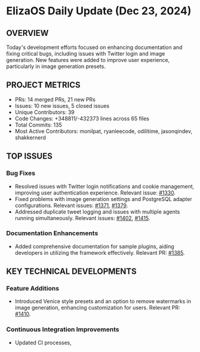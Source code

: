 # ElizaOS Daily Update (Dec 23, 2024)

## OVERVIEW 
Today's development efforts focused on enhancing documentation and fixing critical bugs, including issues with Twitter login and image generation. New features were added to improve user experience, particularly in image generation presets.

## PROJECT METRICS
- PRs: 14 merged PRs, 21 new PRs
- Issues: 10 new issues, 5 closed issues
- Unique Contributors: 39
- Code Changes: +348811/-432373 lines across 65 files
- Total Commits: 135
- Most Active Contributors: monilpat, ryanleecode, odilitime, jasonqindev, shakkernerd

## TOP ISSUES
### Bug Fixes
- Resolved issues with Twitter login notifications and cookie management, improving user authentication experience. Relevant issue: [#1330](https://github.com/elizaos/eliza/issues/1330).
- Fixed problems with image generation settings and PostgreSQL adapter configurations. Relevant issues: [#1371](https://github.com/elizaos/eliza/issues/1371), [#1379](https://github.com/elizaos/eliza/issues/1379).
- Addressed duplicate tweet logging and issues with multiple agents running simultaneously. Relevant issues: [#1402](https://github.com/elizaos/eliza/issues/1402), [#1415](https://github.com/elizaos/eliza/issues/1415).

### Documentation Enhancements
- Added comprehensive documentation for sample plugins, aiding developers in utilizing the framework effectively. Relevant PR: [#1385](https://github.com/elizaos/eliza/pull/1385).

## KEY TECHNICAL DEVELOPMENTS
### Feature Additions
- Introduced Venice style presets and an option to remove watermarks in image generation, enhancing customization for users. Relevant PR: [#1410](https://github.com/elizaos/eliza/pull/1410).

### Continuous Integration Improvements
- Updated CI processes,